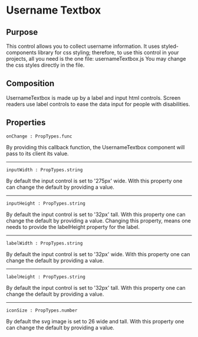 # Username Textbox

## Purpose
This control allows you to collect username information. It uses styled-components library for css styling; therefore, to use this control in your projects, all you need is the one file: usernameTextbox.js
You may change the css styles directly in the file.

## Composition

UsernameTextbox is made up by a label and input html controls. Screen readers use label controls to ease the data input for people with disabilities.

## Properties

    onChange : PropTypes.func

By providing this callback function, the UsernameTextbox component will pass to its client its value.

-------------------------------------------------------------------------------------------

    inputWidth : PropTypes.string

By default the input control is set to '275px' wide. With this property one can change the default by providing a value.

-------------------------------------------------------------------------------------------

    inputHeight : PropTypes.string

By default the input control is set to '32px' tall. With this property one can change the default by providing a value. Changing this property, means one needs to provide the labelHeight property for the label.

-------------------------------------------------------------------------------------------

    labelWidth : PropTypes.string

By default the input control is set to '32px' wide. With this property one can change the default by providing a value.

-------------------------------------------------------------------------------------------

    labelHeight : PropTypes.string

By default the input control is set to '32px' tall. With this property one can change the default by providing a value.

-------------------------------------------------------------------------------------------

    iconSize : PropTypes.number

By default the svg image is set to 26 wide and tall. With this property one can change the default by providing a value.
